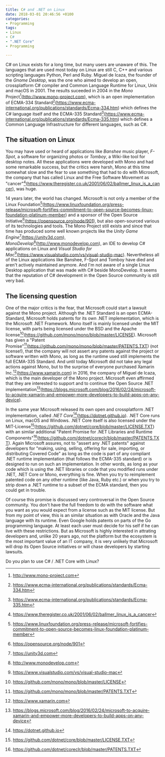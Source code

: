 ```yaml
---
title: C# and .NET on Linux
date: 2018-03-01 20:46:56 +0100
categories:
- Programming
tags:
- Linux
- C#
- ".NET Core"
- Programming

---
```

C# on Linux exists for a long time, but many users are unaware of this. The languages that are used most today on Linux are still C, C++ and various scripting languages Python, Perl and Ruby. Miguel de Icaza, the founder of the _Gnome Desktop_, was the one who aimed to develop an open, crossplatform C# compiler and Common Language Runtime for Linux, Unix and macOS in 2001. The results suceeded in 2004 in the _Mono_ Project[^1](http://www.mono-project.com), which is an open implementation of ECMA-334 Standard[^2](https://www.ecma-international.org/publications/standards/Ecma-334.htm) which defines the C# language itself and the ECMA-335 Standard[^3](https://www.ecma-international.org/publications/standards/Ecma-335.htm) which defines a Common Language Infrastructure for different languages, such as C#.<!--more-->

## The situation on Linux

You may have used or heard of applications like _Banshee_ music player, _F-Spot_, a software for organizing photos or _Tomboy_, a Wiki-like tool for desktop notes. All these applications were developed with Mono and had some remarkable success, but the critics were harsh, Mono at this time somewhat slow and the fear to use something that had to do with Microsoft, the company that has called Linux and the Free Software Movement as "cancer"[^4](https://www.theregister.co.uk/2001/06/02/ballmer_linux_is_a_cancer), was huge.

14 years later, the world has changed. Microsoft is not only a member of the Linux Foundation[^5](https://www.linuxfoundation.org/press-release/microsoft-fortifies-commitment-to-open-source-becomes-linux-foundation-platinum-member) and a sponsor of the Open Source Initiative[^6](https://opensource.org/node/901), but also open-sourced various of its technologies and tools. The Mono Project still exists and since that time has produced some well known projects like the _Unity Game Engine_[^7](https://unity3d.com), _MonoDevelop_[^8](http://www.monodevelop.com), an IDE to develop C# applications on Linux and _Visual Studio for Mac_[^9](https://www.visualstudio.com/vs/visual-studio-mac). Nevertheless all of the Linux applications like Banshee, F-Spot and Tomboy have died and aren't actively maintained anymore. And I'm not aware of a single Linux Desktop application that was made with C# beside MonoDevelop. It seems that the reputation of C# development in the Open Source community is still very bad.

## The licensing question

One of the major critics is the fear, that Microsoft could start a lawsuit against the Mono project. Although the .NET Standard is an open ECMA-Standard, Microsoft holds patents for its own .NET implementation, which is the Microsoft .NET Framework. Mono itself is mainly licensed under the MIT license, with parts being licensed under the BSD and the Apache license[^10](https://github.com/mono/mono/blob/master/LICENSE). Microsoft has given a "Patent Promise"[^11](https://github.com/mono/mono/blob/master/PATENTS.TXT) (not license!), that the company will not assert any patents against the project or software written with Mono, as long as the runtime used still implements the full ECMA-335 Standard. And until today Microsoft did not take any legal actions against Mono, but to the surprise of everyone purchased Xamarin Inc.[^12](https://www.xamarin.com) in 2016, the company of Miguel de Icaza, which is the main developer of the Mono project. Microsoft even affirmed that they are interested to support and to continue the Open Source .NET implementation[^13](https://blogs.microsoft.com/blog/2016/02/24/microsoft-to-acquire-xamarin-and-empower-more-developers-to-build-apps-on-any-device).

In the same year Microsoft released its own open and crossplatform .NET implementation, called _.NET Core_[^14](https://dotnet.github.io). .NET Core runs on Linux, macOS and Windows. .NET Core itself is also licensed under the MIT-License[^15](https://github.com/dotnet/core/blob/master/LICENSE.TXT) with an similar additional "Patent Promise for .NET Libraries and Runtime Components"[^16](https://github.com/dotnet/coreclr/blob/master/PATENTS.TXT). Again Microsoft assures, not to "assert any .NET patents" against developers for "making, using, selling, offering for sale, importing, or distributing Covered Code" as long as the code is part of any compliant .NET runtime implementation (that follows the ECMA-335 standard) or is designed to run on such an implementation. In other words, as long as your code which is using the .NET libraries or code that you modified runs under .NET, .NET Core or Mono, everything is fine. When you try to reimplement patented code on any other runtime (like Java, Ruby etc.) or when you try to strip down a .NET runtime to a subset of the ECMA standard, then you could get in trouble.

Of course this promise is discussed very controversal in the Open Source community. You don't have the full freedom to do with the software what you want as you would expect from a license such as the MIT license. But from my point of view, this is an similar situation as with Oracle and the Java language with its runtime. Even Google holds patents on parts of the Go programming language. At least each user must decide for his self if he can live with these restrictions. But as Microsoft is highly interested in attrating developers and, unlike 20 years ago, not the platform but the ecosystem is the most important value of an IT company, it is very unlikely that Microsoft will drop its Open Source initiatives or will chase developers by starting lawsuits.

Do you plan to use C# / .NET Core with Linux?

[^1]: http://www.mono-project.com
[^2]: https://www.ecma-international.org/publications/standards/Ecma-334.htm
[^3]: https://www.ecma-international.org/publications/standards/Ecma-335.htm
[^4]: https://www.theregister.co.uk/2001/06/02/ballmer_linux_is_a_cancer
[^5]: https://www.linuxfoundation.org/press-release/microsoft-fortifies-commitment-to-open-source-becomes-linux-foundation-platinum-member
[^6]: https://opensource.org/node/901
[^7]: https://unity3d.com
[^8]: http://www.monodevelop.com
[^9]: https://www.visualstudio.com/vs/visual-studio-mac
[^10]: https://github.com/mono/mono/blob/master/LICENSE
[^11]: https://github.com/mono/mono/blob/master/PATENTS.TXT
[^12]: https://www.xamarin.com
[^13]: https://blogs.microsoft.com/blog/2016/02/24/microsoft-to-acquire-xamarin-and-empower-more-developers-to-build-apps-on-any-device
[^14]: https://dotnet.github.io
[^15]: https://github.com/dotnet/core/blob/master/LICENSE.TXT
[^16]: https://github.com/dotnet/coreclr/blob/master/PATENTS.TXT


